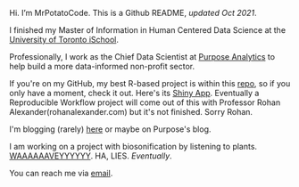 Hi. I’m MrPotatoCode. This is a Github README, _updated Oct 2021_.

I finished my Master of Information in Human Centered Data Science at the [University of Toronto iSchool](https://ischool.utoronto.ca/current-students/programs-courses/programs-of-study/master-of-information/human-centred-data-science-hcds/).

Professionally, I work as the Chief Data Scientist at [Purpose Analytics](https://purposeanalytics.ca) to help build a more data-informed non-profit sector. 

If you're on my GitHub, my best R-based project is within this [repo](https://github.com/mrpotatocode/COFFEE_COFFEE_COFFEE), so if you only have a moment, check it out. Here's its [Shiny App](https://mrpotatocode.shinyapps.io/TastingNotePredictions/). Eventually a Reproducible Workflow project will come out of this with Professor Rohan Alexander(rohanalexander.com) but it's not finished. Sorry Rohan.

I'm blogging (rarely) [here](https://write.as/mrpotatocode/) or maybe on Purpose's blog.

I am working on a project with biosonification by listening to plants. [WAAAAAAVEYYYYYY](https://soundcloud.com/mrplantwave). HA, LIES. _Eventually_.

You can reach me via <a href="mailto:mrpotatocode@ttrroossee.anonaddy.com">email</a>.

